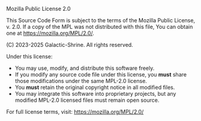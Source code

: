 Mozilla Public License 2.0

This Source Code Form is subject to the terms of the Mozilla Public License, v. 2.0.
If a copy of the MPL was not distributed with this file, You can obtain one at https://mozilla.org/MPL/2.0/.

(C) 2023-2025 Galactic-Shrine. All rights reserved.

Under this license:
- You may use, modify, and distribute this software freely.
- If you modify any source code file under this license, you **must** share those modifications under the same MPL-2.0 license.
- You **must** retain the original copyright notice in all modified files.
- You may integrate this software into proprietary projects, but any modified MPL-2.0 licensed files must remain open source.

For full license terms, visit: https://mozilla.org/MPL/2.0/